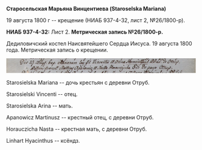 **Старосельская Марьяна Винцентиева (Staroselska Mariana)**

19 августа 1800 г -- крещение (НИАБ 937-4-32, лист 2, №26/1800-р).

**НИАБ 937-4-32:** Лист 2. **Метрическая запись №26/1800-р.**

Дедиловичский костел Наисвятейшего Сердца Иисуса. 19 августа 1800 года.
Метрическая запись о крещении.

![](./media/4c5e59216e2f0a58e624b8588235fbbf6c64dd3f.png)

Starosielska Mariana -- дочь крестьян с деревни Отруб.

Starosielski Vincenti -- отец.

Starosielska Arina -- мать.

Apanowicz Martinusz -- крестный отец, с деревни Отруб.

Horauczicha Nasta -- крестная мать, с деревни Отруб.

Linhart Hyacinthus -- ксёндз.
